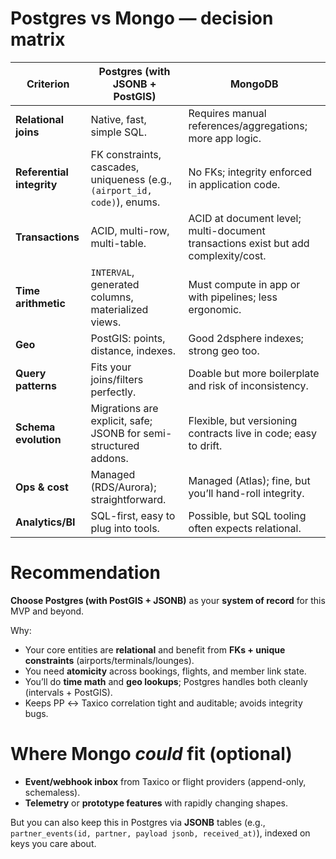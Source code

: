 # Postgres vs Mongo — decision matrix

| Criterion | Postgres (with JSONB + PostGIS) | MongoDB |
| --- | --- | --- |
| **Relational joins** | Native, fast, simple SQL. | Requires manual references/aggregations; more app logic. |
| **Referential integrity** | FK constraints, cascades, uniqueness (e.g., `(airport_id, code)`), enums. | No FKs; integrity enforced in application code. |
| **Transactions** | ACID, multi-row, multi-table. | ACID at document level; multi-document transactions exist but add complexity/cost. |
| **Time arithmetic** | `INTERVAL`, generated columns, materialized views. | Must compute in app or with pipelines; less ergonomic. |
| **Geo** | PostGIS: points, distance, indexes. | Good 2dsphere indexes; strong geo too. |
| **Query patterns** | Fits your joins/filters perfectly. | Doable but more boilerplate and risk of inconsistency. |
| **Schema evolution** | Migrations are explicit, safe; JSONB for semi-structured addons. | Flexible, but versioning contracts live in code; easy to drift. |
| **Ops & cost** | Managed (RDS/Aurora); straightforward. | Managed (Atlas); fine, but you’ll hand-roll integrity. |
| **Analytics/BI** | SQL-first, easy to plug into tools. | Possible, but SQL tooling often expects relational. |

# Recommendation

**Choose Postgres (with PostGIS + JSONB)** as your **system of record** for this MVP and beyond.

Why:

- Your core entities are **relational** and benefit from **FKs + unique constraints** (airports/terminals/lounges).
- You need **atomicity** across bookings, flights, and member link state.
- You’ll do **time math** and **geo lookups**; Postgres handles both cleanly (intervals + PostGIS).
- Keeps PP ↔ Taxico correlation tight and auditable; avoids integrity bugs.

# Where Mongo *could* fit (optional)

- **Event/webhook inbox** from Taxico or flight providers (append-only, schemaless).
- **Telemetry** or **prototype features** with rapidly changing shapes.

But you can also keep this in Postgres via **JSONB** tables (e.g., `partner_events(id, partner, payload jsonb, received_at)`), indexed on keys you care about.